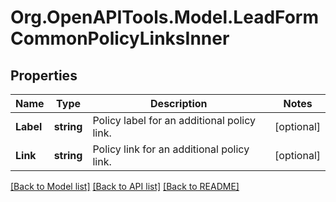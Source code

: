 # Org.OpenAPITools.Model.LeadFormCommonPolicyLinksInner

## Properties

Name | Type | Description | Notes
------------ | ------------- | ------------- | -------------
**Label** | **string** | Policy label for an additional policy link. | [optional] 
**Link** | **string** | Policy link for an additional policy link. | [optional] 

[[Back to Model list]](../README.md#documentation-for-models) [[Back to API list]](../README.md#documentation-for-api-endpoints) [[Back to README]](../README.md)

